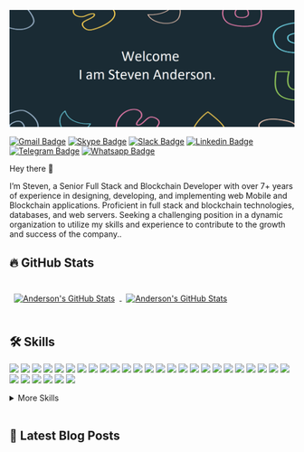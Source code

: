 [![Steven's GitHub Banner](./public/assets/ProfileHeader.png)]()

[![Gmail Badge](https://img.shields.io/badge/Gmail-D14836?style=for-the-badge&logo=gmail&logoColor=white)](mailto:stevenanderson3197@gmail.com)
[![Skype Badge](https://img.shields.io/badge/Skype-00AFF0?style=for-the-badge&logo=skype&logoColor=white)](skype:live:.cid.2f9aa9cb900fb84d?chat)
[![Slack Badge](https://img.shields.io/badge/Slack-0077B5?style=for-the-badge&logo=slack&logoColor=white)](https://)
[![Linkedin Badge](https://img.shields.io/badge/Linkedin-0077B5?style=for-the-badge&logo=linkedin&logoColor=white)](https://)
[![Telegram Badge](https://img.shields.io/badge/Telegram-0077B5?style=for-the-badge&logo=telegram&logoColor=white)](https://t.me/watto327)
[![Whatsapp Badge](https://img.shields.io/badge/Whatsapp-0077B5?style=for-the-badge&logo=whatsapp&logoColor=white)](https://wa.me/15419035668)

Hey there 👋

I’m Steven, a Senior Full Stack and Blockchain Developer with over 7+ years of experience in designing, developing, and
implementing web Mobile and Blockchain applications. Proficient in full stack and blockchain technologies,
databases, and web servers. Seeking a challenging position in a dynamic organization to utilize my skills
and experience to contribute to the growth and success of the company..

## 🔥 GitHub Stats

<br>

<a href="https://github.com/anderson3197/github-readme-stats">
  <img align="center" style="margin:0.5rem"  src="https://github-readme-stats.vercel.app/api?username=anderson3197&show_icons=true&line_height=27&count_private=true&title_color=ffffff&text_color=c9cacc&icon_color=4AB097&bg_color=1A2B34&" alt="Anderson's GitHub Stats" />
</a>

<a href="https://github.com/anderson3197">
  <img align="center" style="margin:0.5rem" src="https://github-readme-stats.vercel.app/api?username=anderson3197&show_icons=true&line_height=27&count_private=true&title_color=ffffff&text_color=c9cacc&icon_color=4AB097&bg_color=1A2B34&hide=prs,contribs" alt="Anderson's GitHub Stats" />
</a>

<br>
<br>

## 🛠️ Skills

![](https://img.shields.io/badge/Code-NodeJS-informational?style=flat&logo=node.js&logoColor=white&color=4AB197)
![](https://img.shields.io/badge/Code-Javascript-informational?style=flat&logo=javascript&logoColor=white&color=4AB197)
![](https://img.shields.io/badge/Code-TypeScript-informational?style=flat&logo=typeScript&logoColor=white&color=4AB197)
![](https://img.shields.io/badge/Code-Express.js-informational?style=flat&logo=express.js&logoColor=white&color=4AB197)
![](https://img.shields.io/badge/Code-NestJS-informational?style=flat&logo=Nestjs&logoColor=white&color=4AB197)
![](https://img.shields.io/badge/Code-Rust-informational?style=flat&logo=rust&logoColor=white&color=4AB197)
![](https://img.shields.io/badge/Code-Kotlin-informational?style=flat&logo=kotlin&logoColor=white&color=4AB197)
![](https://img.shields.io/badge/Code-Quarkus-informational?style=flat&logo=quarkus&logoColor=white&color=4AB197)
![](https://img.shields.io/badge/Code-Go-informational?style=flat&logo=go&logoColor=white&color=4AB197)
![](https://img.shields.io/badge/Code-Gin-informational?style=flat&logo=gin-gonic&logoColor=white&color=4AB197)
![](https://img.shields.io/badge/Code-React-informational?style=flat&logo=react&logoColor=white&color=4AB197)
![](https://img.shields.io/badge/Code-Vue-informational?style=flat&logo=vue&logoColor=white&color=4AB197)
![](https://img.shields.io/badge/Code-Redux-informational?style=flat&logo=Redux&logoColor=white&color=4AB197)
![](https://img.shields.io/badge/Code-Angular-informational?style=flat&logo=angular&logoColor=white&color=4AB197)
![](https://img.shields.io/badge/Code-Postgres-informational?style=flat&logo=PostgreSQL&logoColor=white&color=4AB197)
![](https://img.shields.io/badge/Code-MongoDB-informational?style=flat&logo=MongoDB&logoColor=white&color=4AB197)
![](https://img.shields.io/badge/Code-Terraform-informational?style=flat&logo=Terraform&logoColor=white&color=4AB197)
![](https://img.shields.io/badge/Code-Kafka-informational?style=flat&logo=apache-kafka&logoColor=white&color=4AB197)
![](https://img.shields.io/badge/Code-Couchbase-informational?style=flat&logo=couchbase&logoColor=white&color=4AB197)
![](https://img.shields.io/badge/Code-Hibernate-informational?style=flat&logo=Hibernate&logoColor=white&color=4AB197)
![](https://img.shields.io/badge/Code-Sequelize-informational?style=flat&logo=Sequelize&logoColor=white&color=4AB197)
![](https://img.shields.io/badge/Code-Prisma-informational?style=flat&logo=Prisma&logoColor=white&color=4AB197)
![](https://img.shields.io/badge/Tools-Redis-informational?style=flat&logo=Redis&logoColor=white&color=4AB197)
![](https://img.shields.io/badge/Code-Memcached-informational?style=flat&logo=Memcached&logoColor=white&color=4AB197)
![](https://img.shields.io/badge/Code-Kubernetes-informational?style=flat&logo=kubernetes&logoColor=white&color=4AB197)
![](https://img.shields.io/badge/Code-Docker-informational?style=flat&logo=docker&logoColor=white&color=4AB197)
![](https://img.shields.io/badge/Code-RabbitMQ-informational?style=flat&logo=RabbitMQ&logoColor=white&color=4AB197)
![](https://img.shields.io/badge/Code-Socket.IO-informational?style=flat&logo=Socket.IO&logoColor=white&color=4AB197)
![](https://img.shields.io/badge/Code-AWS-informational?style=flat&logo=amazon&logoColor=white&color=4AB197)
![](https://img.shields.io/badge/Code-GCloud-informational?style=flat&logo=google&logoColor=white&color=4AB197)
![](https://img.shields.io/badge/Code-Heroku-informational?style=flat&logo=heroku&logoColor=white&color=4AB197)

<details>
<summary>More Skills</summary>
<br>

![](https://img.shields.io/badge/Code-Jquery-informational?style=flat&logo=Jquery&logoColor=white&color=4AB197)
![](https://img.shields.io/badge/Code-HTML-informational?style=flat&logo=html5&logoColor=white&color=4AB197)
![](https://img.shields.io/badge/Style-CSS-informational?style=flat&logo=css3&logoColor=white&color=4AB197)
![](https://img.shields.io/badge/Style-Material--UI-informational?style=flat&logo=materialui&logoColor=white&color=4AB197)

<br>

![](https://img.shields.io/badge/Test-Jasmine-informational?style=flat&logo=Jasmine&logoColor=white&color=4AB197)
![](https://img.shields.io/badge/Test-Jest-informational?style=flat&logo=jest&logoColor=white&color=4AB197)
![](https://img.shields.io/badge/Test-Mocha-informational?style=flat&logo=Mocha&logoColor=white&color=4AB197)
![](https://img.shields.io/badge/Test-Chai-informational?style=flat&logo=Chai&logoColor=white&color=4AB197)

<br>

![](https://img.shields.io/badge/Tools-Git-informational?style=flat&logo=Git&logoColor=white&color=4AB197)
![](https://img.shields.io/badge/Code-TravisCI-informational?style=flat&logo=TravisCI&logoColor=white&color=4AB197)
![](https://img.shields.io/badge/Tools-CircleCI-informational?style=flat&logo=CircleCI&logoColor=white&color=4AB197)
![](https://img.shields.io/badge/Tools-Jenkins-informational?style=flat&logo=jenkins&logoColor=white&color=4AB197)
![](https://img.shields.io/badge/Tools-NewRelic-informational?style=flat&logo=NewRelic&logoColor=white&color=4AB197)
![](https://img.shields.io/badge/Tools-NPM-informational?style=flat&logo=npm&logoColor=white&color=4AB197)
![](https://img.shields.io/badge/Tools-Postman-informational?style=flat&logo=Postman&logoColor=white&color=4AB197)
![](https://img.shields.io/badge/Tools-GitHub-informational?style=flat&logo=GitHub&logoColor=white&color=4AB197)
![](https://img.shields.io/badge/Tools-GitLab-informational?style=flat&logo=GitLab&logoColor=white&color=4AB197)
![](https://img.shields.io/badge/Tools-Bitbucket-informational?style=flat&logo=Bitbucket&logoColor=white&color=4AB197)
![](https://img.shields.io/badge/Tools-Jira-informational?style=flat&logo=Jira-Software&logoColor=white&color=4AB197)

</details>

<br>

## 📕 Latest Blog Posts

